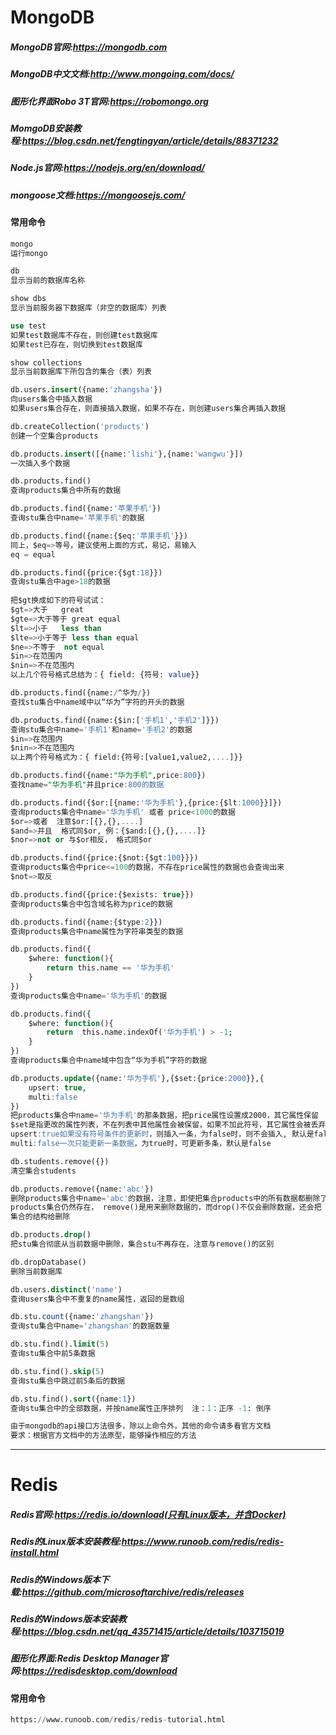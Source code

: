 # MongoDB

##### MongoDB官网:https://mongodb.com

##### MongoDB中文文档:http://www.mongoing.com/docs/

##### 图形化界面Robo 3T官网:https://robomongo.org

##### MomgoDB安装教程:https://blog.csdn.net/fengtingyan/article/details/88371232

##### Node.js官网:https://nodejs.org/en/download/

##### mongoose文档:https://mongoosejs.com/

#### 常用命令

```sql
mongo   
运行mongo

db	
显示当前的数据库名称

show dbs	
显示当前服务器下数据库（非空的数据库）列表

use test	
如果test数据库不存在，则创建test数据库
如果test已存在，则切换到test数据库

show collections	
显示当前数据库下所包含的集合（表）列表

db.users.insert({name:'zhangsha'})	
向users集合中插入数据
如果users集合存在，则直接插入数据，如果不存在，则创建users集合再插入数据

db.createCollection('products')
创建一个空集合products

db.products.insert([{name:'lishi'},{name:'wangwu'}])		
一次插入多个数据

db.products.find()
查询products集合中所有的数据

db.products.find({name:'苹果手机'})
查询stu集合中name='苹果手机'的数据

db.products.find({name:{$eq:'苹果手机'}})
同上，$eq=>等号，建议使用上面的方式，易记，易输入
eq = equal

db.products.find({price:{$gt:18}})
查询stu集合中age>18的数据  
 
把$gt换成如下的符号试试：
$gt=>大于   great
$gte=>大于等于 great equal
$lt=>小于   less than
$lte=>小于等于 less than equal
$ne=>不等于  not equal
$in=>在范围内
$nin=>不在范围内
以上几个符号格式总结为：{ field: {符号: value}}

db.products.find({name:/^华为/})
查找stu集合中name域中以“华为”字符的开头的数据

db.products.find({name:{$in:['手机1','手机2']}})
查询stu集合中name='手机1'和name='手机2'的数据
$in=>在范围内
$nin=>不在范围内
以上两个符号格式为：{ field:{符号:[value1,value2,....]}}

db.products.find({name:"华为手机",price:800})
查找name="华为手机"并且price:800的数据

db.products.find({$or:[{name:'华为手机'},{price:{$lt:1000}}]})
查询products集合中name='华为手机' 或者 price<1000的数据
$or=>或者  注意$or:[{},{},....]
$and=>并且  格式同$or, 例：{$and:[{},{},....]}
$nor=>not or 与$or相反， 格式同$or

db.products.find({price:{$not:{$gt:100}}})
查询products集合中price<=100的数据，不存在price属性的数据也会查询出来
$not=>取反 

db.products.find({price:{$exists: true}})
查询products集合中包含域名称为price的数据

db.products.find({name:{$type:2}})
查询products集合中name属性为字符串类型的数据

db.products.find({
	$where: function(){
		return this.name == '华为手机'
	}
})
查询products集合中name='华为手机'的数据

db.products.find({
	$where: function(){
 		return  this.name.indexOf('华为手机') > -1;
	}
})
查询products集合中name域中包含“华为手机”字符的数据

db.products.update({name:'华为手机'},{$set:{price:2000}},{
	upsert: true,
	multi:false
})
把products集合中name='华为手机'的那条数据，把price属性设置成2000，其它属性保留
$set是指更改的属性列表，不在列表中其他属性会被保留，如果不加此符号，其它属性会被丢弃（_id属性比较特殊，不会丢失）
upsert:true如果没有符号条件的更新时，则插入一条，为false时，则不会插入, 默认是false
multi:false一次只能更新一条数据，为true时，可更新多条，默认是false

db.students.remove({})
清空集合students

db.products.remove({name:'abc'})
删除products集合中name='abc'的数据，注意，即使把集合products中的所有数据都删除了
products集合仍然存在， remove()是用来删除数据的，而drop()不仅会删除数据，还会把
集合的结构给删除

db.products.drop()
把stu集合彻底从当前数据中删除，集合stu不再存在，注意与remove()的区别

db.dropDatabase()
删除当前数据库

db.users.distinct('name')
查询users集合中不重复的name属性，返回的是数组

db.stu.count({name:'zhangshan'})
查询stu集合中name='zhangshan'的数据数量

db.stu.find().limit(5)
查询stu集合中前5条数据

db.stu.find().skip(5)
查询stu集合中跳过前5条后的数据

db.stu.find().sort({name:1})
查询stu集合中的全部数据，并按name属性正序排列  注：1：正序 -1: 倒序

由于mongodb的api接口方法很多，除以上命令外，其他的命令请多看官方文档
要求：根据官方文档中的方法原型，能够操作相应的方法
```

------

# Redis

##### Redis官网:https://redis.io/download(只有Linux版本，并含Docker)

##### Redis的Linux版本安装教程:https://www.runoob.com/redis/redis-install.html

##### Redis的Windows版本下载:https://github.com/microsoftarchive/redis/releases

##### Redis的Windows版本安装教程:https://blog.csdn.net/qq_43571415/article/details/103715019

##### 图形化界面:Redis Desktop Manager官网:https://redisdesktop.com/download

#### 常用命令

```sql
https://www.runoob.com/redis/redis-tutorial.html
```

